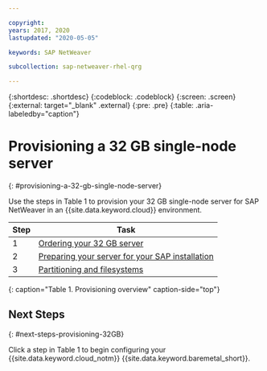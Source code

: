 ```yaml
---

copyright:
years: 2017, 2020
lastupdated: "2020-05-05"

keywords: SAP NetWeaver

subcollection: sap-netweaver-rhel-qrg

---
```


{:shortdesc: .shortdesc}
{:codeblock: .codeblock}
{:screen: .screen}
{:external: target="_blank" .external}
{:pre: .pre}
{:table: .aria-labeledby="caption"}

# Provisioning a 32 GB single-node server
{: #provisioning-a-32-gb-single-node-server}

Use the steps in Table 1 to provision your 32 GB single-node server for SAP NetWeaver in an {{site.data.keyword.cloud}} environment.

| Step | Task |
| --- | --- |
| 1 | [Ordering your 32 GB server](/docs/sap-netweaver-rhel-qrg?topic=sap-netweaver-rhel-qrg-install_32GB)
| 2 | [Preparing your server for your SAP installation](/docs/sap-netweaver-rhel-qrg?topic=sap-netweaver-rhel-qrg-prepare_32GB)
| 3 | [Partitioning and filesystems](/docs/sap-netweaver-rhel-qrg?topic=sap-netweaver-rhel-qrg-partition_32GB)
{: caption="Table 1. Provisioning overview" caption-side="top"}

## Next Steps
{: #next-steps-provisioning-32GB}

Click a step in Table 1 to begin configuring your {{site.data.keyword.cloud_notm}} {{site.data.keyword.baremetal_short}}.
